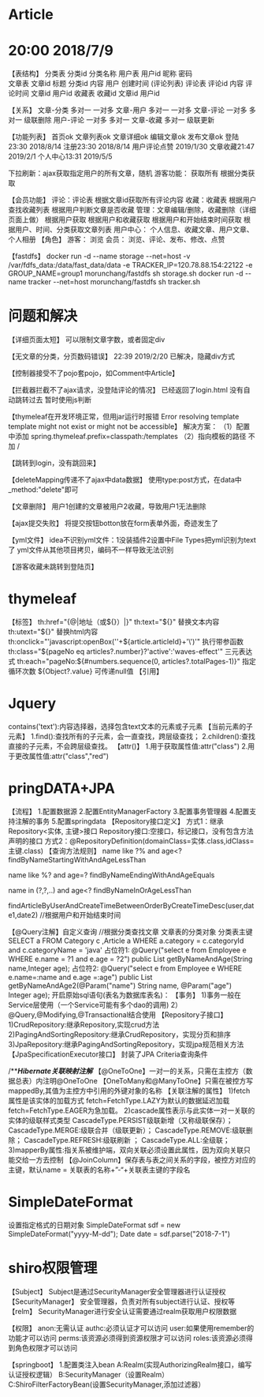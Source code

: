 # Article
# 20:00 2018/7/9
【表结构】
分类表   分类id   分类名称
用户表   用户id  昵称   密码  
文章表   文章id   标题   分类id   内容  用户 创建时间 (评论列表)
评论表   评论id  内容   评论时间   文章id  用户id 
收藏表	收藏id	文章id	用户id

【关系】
文章-分类  多对一  一对多
文章-用户  多对一  一对多
文章-评论  一对多  多对一  级联删除
用户-评论  一对多  多对一
文章-收藏  多对一	级联更新

【功能列表】
首页ok
文章列表ok
文章详细ok
编辑文章ok
发布文章ok
登陆23:30 2018/8/14
注册23:30 2018/8/14
用户评论点赞	2019/1/30
文章收藏21:47 2019/2/1
个人中心13:31 2019/5/5

下拉刷新：ajax获取指定用户的所有文章，随机
游客功能：
	获取所有
	根据分类获取

【会员功能】
	评论：评论表	根据文章id获取所有评论内容
	收藏：收藏表	根据用户查找收藏列表	根据用户判断文章是否收藏
	管理：文章编辑/删除，收藏删除（详细页面上做）
	根据用户获取
	根据用户和收藏获取
	根据用户和开始结束时间获取
	根据用户、时间、分类获取文章列表
	用户中心：
		个人信息、收藏文章、用户文章、个人相册
【角色】
	游客：
		浏览
	会员：
		浏览、评论、发布、修改、点赞

【fastdfs】
docker run -d --name storage --net=host -v /var/fdfs_data:/data/fast_data/data -e  TRACKER_IP=120.78.88.154:22122 -e GROUP_NAME=group1  morunchang/fastdfs sh storage.sh
docker run -d --name tracker --net=host  morunchang/fastdfs sh tracker.sh

# 问题和解决
【详细页面太短】
可以限制文章字数，或者固定div

【无文章的分类，分页数码错误】
22:39 2019/2/20
已解决，隐藏div方式

【控制器接受不了pojo套pojo，如Comment中Article】

【拦截器拦截不了ajax请求，没登陆评论的情况】
已经返回了login.html 没有自动跳转过去
暂时使用js判断

【thymeleaf在开发环境正常，但用jar运行时报错 Error resolving template template might not exist or might not be accessible】
解决方案：
（1）配置中添加  spring.thymeleaf.prefix=classpath:/templates
（2）指向模板的路径 不加 /

【跳转到login，没有跳回来】

【deleteMapping传递不了ajax中data数据】
使用type:post方式，在data中_method:"delete"即可

【文章删除】
用户1创建的文章被用户2收藏，导致用户1无法删除
 
【ajax提交失败】
将提交按钮botton放在form表单外面，奇迹发生了

【yml文件】
idea不识别yml文件：1没装插件2设置中File Types把yml识别为text了
yml文件从其他项目拷贝，编码不一样导致无法识别

【游客收藏未跳转到登陆页】

# thymeleaf
【标签】
th:href="{@|地址（或${}）|}"
th:text="${}"	替换文本内容
th:utext="${}"	替换html内容
th:onclick="'javascript:openBox(\''+${article.articleId}+'\')'"	执行带参函数
th:class="${pageNo eq articles?.number}?'active':'waves-effect'" 三元表达式
th:each="pageNo:${#numbers.sequence(0, articles?.totalPages-1)}" 指定循环次数
${Object?.value}	可传递null值
【引用】
<div th:fragment="head"></div>
<div th:replace="common::head"></div>



# Jquery
contains('text'):内容选择器，选择包含text文本的元素或子元素
【当前元素的子元素】
1.find():查找所有的子元素，会一直查找，跨层级查找；
2.children():查找直接的子元素，不会跨层级查找。
【attr()】
1.用于获取属性值:attr("class")
2.用于更改属性值:attr("class","red")



# pringDATA+JPA
【流程】
1.配置数据源
2.配置EntityManagerFactory
3.配置事务管理器
4.配置支持注解的事务
5.配置springdata
【Repository接口定义】
方式1：继承Repository<实体, 主键>接口
Repository接口:空接口，标记接口，没有包含方法声明的接口
方式2：@RepositoryDefinition(domainClass=实体.class,idClass=主键.class)
【查询方法规则】
name like ?% and age<?
findByNameStartingWithAndAgeLessThan

name like %? and age=?
findByNameEndingWithAndAgeEquals

name in (?,?,..) and age<?
findByNameInOrAgeLessThan

findArticleByUserAndCreateTimeBetweenOrderByCreateTimeDesc(user,date1,date2)	//根据用户和开始结束时间

【@Query注解】自定义查询
//根据分类查找文章		 	 文章表的分类对象    分类表主键 
SELECT a FROM Category c ,Article a WHERE a.category =   c.categoryId  and c.categoryName = 'java'
占位符1:
    @Query("select e from Employee e WHERE e.name = ?1 and e.age = ?2")
    public List<Employee> getByNameAndAge(String name,Integer age);
占位符2:
	@Query("select e from Employee e WHERE e.name=:name and e.age =:age")
	public List<Employee> getByNameAndAge2(@Param("name") String name, @Param("age") Integer age);
开启原始sql语句(表名为数据库表名)：
【事务】
1)事务一般在Service层使用（一个Service可能有多个dao的调用)
2）@Query,@Modifying,@Transactional结合使用
【Repository子接口】
1)CrudRepository:继承Repository,实现crud方法
2)PagingAndSortingRepository:继承CrudRepository，实现分页和排序
3)JpaRepository:继承PagingAndSortingRepository，实现jpa规范相关方法
【JpaSpecificationExecutor接口】
封装了JPA Criteria查询条件

/*******Hibernate关联映射注解*****
【@OneToOne】一对一的关系，只需在主控方（数据总表）内注明@OneToOne
【OneToMany和@ManyToOne】只需在被控方写mappedBy,其值为主控方中引用的外键对象的名称
【关联注解的属性】
1)fetch属性是该实体的加载方式
fetch=FetchType.LAZY为默认的数据延迟加载
fetch=FetchType.EAGER为急加载。
2)cascade属性表示与此实体一对一关联的实体的级联样式类型
CascadeType.PERSIST级联新增（又称级联保存）； 
CascadeType.MERGE:级联合并（级联更新）； 
CascadeType.REMOVE:级联删除； 
CascadeType.REFRESH:级联刷新 ；
CascadeType.ALL:全级联； 
3)mapperBy属性:指关系被维护端，双向关联必须设置此属性，因为双向关联只能交给一方去控制
【@JoinColumn】保存表与表之间关系的字段，被控方对应的主键，默认name = 关联表的名称+”-“+关联表主键的字段名

# SimpleDateFormat
设置指定格式的日期对象
SimpleDateFormat sdf = new SimpleDateFormat("yyyy-M-dd");
Date date = sdf.parse("2018-7-1")




# shiro权限管理
【Subject】
Subject是通过SecurityManager安全管理器进行认证授权
【SecurityManager】
安全管理器，负责对所有subject进行认证、授权等
【relm】
SecurityManager进行安全认证需要通过realm获取用户权限数据


【权限】
anon:无需认证
authc:必须认证才可以访问
user:如果使用remember的功能才可以访问
perms:该资源必须得到资源权限才可以访问
roles:该资源必须得到角色权限才可以访问

【springboot】
1.配置类注入bean
A:Realm(实现AuthorizingRealm接口，编写认证授权逻辑）
B:SecurityManager（设置Realm）
C:ShiroFilterFactoryBean(设置SecurityManager,添加过滤器）
